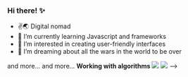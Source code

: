 ### Hi there! :sparkles:


- :v::earth_asia: Digital nomad
- 🌱 I’m currently learning Javascript and frameworks
- 🔭 I’m interested in creating user-friendly interfaces
- :pray: I’m dreaming about all the wars in the world to be over

<!--<table style="border: none">
  <tr>
    <td><b>Latest work on interfaces</b></td>
    <td><b>Projects of Ecole 42</b></td>
  </tr>
  <tr>
    <td><img src="https://github-readme-stats.vercel.app/api/pin/?username=mangupli&repo=marvel-catalog"/></td>
    <td><img src="https://github-readme-stats.vercel.app/api/pin/?username=mangupli&repo=42_containers"/></td>
  </tr>
  <tr>
    <td> <img src="https://github-readme-stats.vercel.app/api/pin/?username=mangupli&repo=waterfall-flexbox-layout"/></td>
     <td><img src="https://github-readme-stats.vercel.app/api/pin/?username=mangupli&repo=minishell"/></td>
  </tr>
  <tr>
    <td><img src="https://github-readme-stats.vercel.app/api/pin/?username=mangupli&repo=employees-app"/></td>
    <td><img src="https://github-readme-stats.vercel.app/api/pin/?username=mangupli&repo=42_services"/></td>
  </tr>
   <tr>
    <td><img src="https://github-readme-stats.vercel.app/api/pin/?username=mangupli&repo=currency-converter"/></td>
    <td><img src="https://github-readme-stats.vercel.app/api/pin/?username=mangupli&repo=42_ft_printf"/></td>
  </tr> 
  <!--<tr>
    <td><img src="https://github-readme-stats.vercel.app/api/pin/?username=mangupli&repo=prepared-meals-delivery-website"/></td>
    <td><img src="https://github-readme-stats.vercel.app/api/pin/?username=mangupli&repo=42_ft_printf"/></td>
  </tr> -->
  <tr>
    <td>and more...</td>
    <td>and more...</td>
  </tr>
  <tr>
    <td><b>Working with algorithms</b></td>
    <td></td>
  </tr>
  <tr>
    <td><img src="https://github-readme-stats.vercel.app/api/pin/?username=mangupli&repo=quicksort"/></td>
    <td></td>
  </tr>
  <tr>
    <td><img src="https://github-readme-stats.vercel.app/api/pin/?username=mangupli&repo=42_philosophers"/></td>
    <td></td>
  </tr>
 
</table> -->


<!--

List of icons:
https://gist.github.com/rxaviers/7360908
example of stats api colors
   <img src="https://github-readme-stats.vercel.app/api/pin/?username=mangupli&repo=42_ft_printf&theme=react&bg_color=1F222E&title_color=F85D7F&hide_border=true&icon_color=F8D866&show_icons=false&show_description=false"/

INSPO HERE https://towardsdatascience.com/enrich-your-github-profile-with-these-tips-272fa1eafe05



- 🌱 I’m currently learning ...
- 👯 I’m looking to collaborate on ...
- 🤔 I’m looking for help with ...
- 💬 Ask me about ...
- 📫 How to reach me: ...
- 😄 Pronouns: ...
- ⚡ Fun fact: ...
-->
